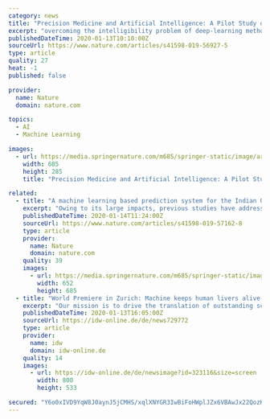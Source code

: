 ```yaml
---
category: news
title: "Precision Medicine and Artificial Intelligence: A Pilot Study on Deep Learning for Hypoglycemic Events Detection based on ECG"
excerpt: "overcoming the intelligibility problem of deep-learning methods. These results advance the feasibility of a real-time, non-invasive hypoglycemia alarming system using short excerpts of ECG signal. The study presented in this paper aims at exploring the ..."
publishedDateTime: 2020-01-13T10:10:00Z
sourceUrl: https://www.nature.com/articles/s41598-019-56927-5
type: article
quality: 27
heat: -1
published: false

provider:
  name: Nature
  domain: nature.com

topics:
  - AI
  - Machine Learning

images:
  - url: https://media.springernature.com/m685/springer-static/image/art%3A10.1038%2Fs41598-019-56927-5/MediaObjects/41598_2019_56927_Fig1_HTML.png
    width: 685
    height: 285
    title: "Precision Medicine and Artificial Intelligence: A Pilot Study on Deep Learning for Hypoglycemic Events Detection based on ECG"

related:
  - title: "A machine learning based prediction system for the Indian Ocean Dipole"
    excerpt: "Owing to its large impacts, previous studies have addressed the predictability of the IOD using state of the art coupled climate models. Here, for the first-time, we predict the IOD using machine learning techniques, in particular artificial neural networks (ANNs). The IOD forecasts are generated for May to November from February-April conditions."
    publishedDateTime: 2020-01-14T11:24:00Z
    sourceUrl: https://www.nature.com/articles/s41598-019-57162-8
    type: article
    provider:
      name: Nature
      domain: nature.com
    quality: 39
    images:
      - url: https://media.springernature.com/m685/springer-static/image/art%3A10.1038%2Fs41598-019-57162-8/MediaObjects/41598_2019_57162_Fig1_HTML.png
        width: 652
        height: 685
  - title: "World Premiere in Zurich: Machine keeps human livers alive for one week outside of the body"
    excerpt: "Our mission is to drive the translation of outstanding scientific discoveries into new therapies for patients and breakthrough innovations in the fields of Regenerative Medicine and Robotics. www.wysszurich.uzh.ch. The perfusion machine replaces the functions of various organs in order to keep the donor liver alive outside of the body."
    publishedDateTime: 2020-01-13T16:05:00Z
    sourceUrl: https://idw-online.de/de/news729772
    type: article
    provider:
      name: idw
      domain: idw-online.de
    quality: 14
    images:
      - url: https://idw-online.de/de/newsimage?id=323116&size=screen
        width: 800
        height: 533

secured: "Y6o0xIVD9YqW8J0aynJ5jCMHS/xqlXNYGR3IwBiFoHWplJZx6VBAwJx22QozKwHdClgC+I/ZsAt7FurhRwi2c2TWFqwJWnX8IawhuzxoNKaTHUQjRnxInMsEzY7fvVrRRKfcY42YqQm7+lHVwWu5Z0sPmwYfDasQQg8vQvMvVUcXuJQGRqZIq/3Sr0fVRQ9R8QSPMOtTOuZNxUnvHZsia18h4WDBC80CxjI8eBX7gK7XtaLoWBVdsxI9vUz2J5qv9gVASO2/bsFOZy8OWzNweO15wWRHLapiXZ0a6eJc5wM=;Z/zQRljZ/Awy1ZVoGBYxhg=="
---
```


